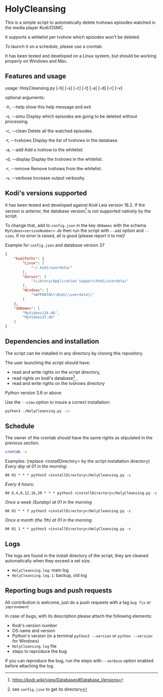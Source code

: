 # HolyCleansing

This is a simple script to automatically delete tvshows episodes watched in the media player Kodi/OSMC.

It supports a whitelist per tvshow which episodes won't be deleted.

To launch it on a schedule, please use a crontab

It has been tested and developed on a Linux system, but should be working properly on Windows and Mac.

## Features and usage

usage: HolyCleansing.py [-h] [-s] [-c] [-t] [-a] [-d] [-r] [-v]

optional arguments:

  -h, --help     show this help message and exit.

  -s, --simu     Display which episodes are going to be deleted without processing.

  -c, --clean    Delete all the watched episodes.

  -t, --tvshows  Display the list of tvshows in the database.

  -a, --add      Add a tvshow to the whitelist.

  -d, --display  Display the tvshows in the whitelist.

  -r, --remove   Remove tvshows from the whitelist.

  -v, --verbose  Increase output verbosity.
  
## Kodi's versions supported

It has been tested and developed against Kodi Leia version 18.2. If the version is anterior, the database version[^1]  is not supported natively by the script.
[^1]: https://kodi.wiki/view/Databases#Database_Versions

To change that, add to `config.json` in the key `dbNames` with the schema `MyVideos<versionNumber>.db` then run the script with `--add` option and `--simu`. If no error is raised, all is good (please report it to me)!

Example for `config.json` and database version 37
```json
{
    "kodiPaths": {
        "Linux": [
            "~/.kodi/userdata/"
        ],
        "Darwin": [
            "/Library/Application Support/Kodi/userdata/"
        ],
        "Windows": [
            "%APPDATA%\\Kodi\\userdata\\"
        ]
    },
    "dbNames": [
        "MyVideos116.db",
        "MyVideos37.db"
    ]
}
```

## Dependencies and installation
The script can be installed in any directory by cloning this repository.

The user launching the script should have:
- read and write rights on the script directory,
- read rights on kodi's database[^2] ,
- read and write rights on the tvshows directory
[^2]: see `config.json` to get its directory

Python version 3.6 or above

Use the `--simu` option to insure a correct installation:
```bash
python3 ./HolyCleansing.py -sv
```

## Schedule
The owner of the crontab should have the same rights as stipulated in the previous section.

```bash
crontab -e
```
Examples:
(replace <installDirectory\> by the script installation directory)
_Every day at 01 in the morning_:
```cron
00 01 * * * python3 <installDirectory>/HolyCleansing.py -c
```
_Every 4 hours_:
```cron
00 0,4,8,12,16,20 * * * python3 <installDirectory>/HolyCleansing.py -c
```

_Once a week (Sunday) at 01 in the morning_
```cron
00 01 * * 7 python3 <installDirectory>/HolyCleansing.py -c
```

_Once a month (the 1th) at 01 in the morning_
```cron
00 01 1 * * python3 <installDirectory>/HolyCleansing.py -c
```
## Logs
The logs are found in the install directory of the script, they are cleaned automatically when they exceed a set size.

- `HolyCleansing.log`: main log
- `HolyCleansing.log.1`: backup, old log

## Reporting bugs and push requests
All contribution is welcome, just do a push requests with a tag `bug fix` or `improvement`

In case of bugs, with its description please attach the following elements:

- Kodi's version number
- OS name and version
- Python's version (in a terminal `python3 --version` or `python --version` for Windows)
- `HolyCleansing.log` file
- steps to reproduce the bug

If you can reproduce the bug, run the steps with `--verbose` option enabled before attaching the log.

